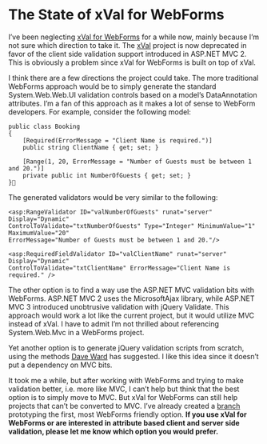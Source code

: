 # The State of xVal for WebForms


I’ve been neglecting [xVal for WebForms](http://xvalwebforms.codeplex.com/) for a while now, mainly because I’m not sure which direction to take it. The [xVal](http://xval.codeplex.com/) project is now deprecated in favor of the client side validation support introduced in ASP.NET MVC 2. This is obviously a problem since xVal for WebForms is built on top of xVal.

I think there are a few directions the project could take. The more traditional WebForms approach would be to simply generate the standard System.Web.Web.UI validation controls based on a model’s DataAnnotation attributes. I’m a fan of this approach as it makes a lot of sense to WebForm developers. For example, consider the following model:

    public class Booking
    {
        [Required(ErrorMessage = "Client Name is required.")]
        public string ClientName { get; set; }

        [Range(1, 20, ErrorMessage = "Number of Guests must be between 1 and 20.")]
        private public int NumberOfGuests { get; set; }
    }

The generated validators would be very similar to the following:

    <asp:RangeValidator ID="valNumberOfGuests" runat="server" Display="Dynamic"
    ControlToValidate="txtNumberOfGuests" Type="Integer" MinimumValue="1" MaximumValue="20"
    ErrorMessage="Number of Guests must be between 1 and 20."/>

    <asp:RequiredFieldValidator ID="valClientName" runat="server" Display="Dynamic"
    ControlToValidate="txtClientName" ErrorMessage="Client Name is required." />

The other option is to find a way use the ASP.NET MVC validation bits with WebForms. ASP.NET MVC 2 uses the MicrosoftAjax library, while ASP.NET MVC 3 introduced unobtrusive validation with jQuery Validate. This approach would work a lot like the current project, but it would utilize MVC instead of xVal. I have to admit I’m not thrilled about referencing System.Web.Mvc in a WebForms project.

Yet another option is to generate jQuery validation scripts from scratch, using the methods [Dave Ward](http://encosia.com/2009/11/04/using-jquery-validation-with-asp-net-webforms/) has suggested. I like this idea since it doesn’t put a dependency on MVC bits.

It took me a while, but after working with WebForms and trying to make validation better, i.e. more like MVC, I can’t help but think that the best option is to simply move to MVC. But xVal for WebForms can still help projects that can’t be converted to MVC. I’ve already created a [branch](http://xvalwebforms.codeplex.com/SourceControl/list/changesets?branch=nativeWebFormValidation) prototyping the first, most WebForms friendly option. **If you use xVal for WebForms or are interested in attribute based client and server side validation, please let me know which option you would prefer.**


